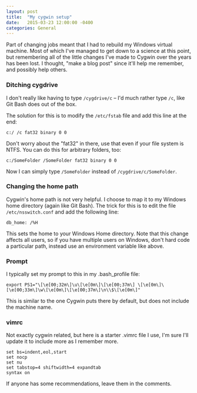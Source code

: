 ```yaml
---
layout: post
title:  "My cygwin setup"
date:   2015-03-23 12:00:00 -0400
categories: General
---
```


Part of changing jobs meant that I had to rebuild my Windows virtual machine.
Most of which I've managed to get down to a science at this point, but
remembering all of the little changes I've made to Cygwin over the years has
been lost. I thought, "make a blog post" since it'll help me remember, and
possibly help others.

### Ditching cygdrive

I don't really like having to type `/cygdrive/c` – I'd much rather type `/c`, like
Git Bash does out of the box.

The solution for this is to modify the `/etc/fstab` file and add this line at the
end:

```
c:/ /c fat32 binary 0 0
```

Don't worry about the "fat32" in there, use that even if your file system is
NTFS. You can do this for arbitrary folders, too:

```
c:/SomeFolder /SomeFolder fat32 binary 0 0
```

Now I can simply type `/SomeFolder` instead of `/cygdrive/c/SomeFolder`.

### Changing the home path
Cygwin's home path is not very helpful. I choose to map it to my Windows home
directory (again like Git Bash). The trick for this is to edit the file
`/etc/nsswitch.conf` and add the following line:

```
db_home: /%H
```

This sets the home to your Windows Home directory. Note that this change affects
all users, so if you have multiple users on Windows, don't hard code a
particular path, instead use an environment variable like above.

### Prompt

I typically set my prompt to this in my .bash_profile file:

```
export PS1="\[\e[00;32m\]\u\[\e[0m\]\[\e[00;37m\] \[\e[0m\]\[\e[00;33m\]\w\[\e[0m\]\[\e[00;37m\]\n\\$\[\e[0m\]"
```

This is similar to the one Cygwin puts there by default, but does not include
the machine name.

### vimrc

Not exactly cygwin related, but here is a starter .vimrc file I use, I'm sure
I'll update it to include more as I remember more.

```
set bs=indent,eol,start
set nocp
set nu
set tabstop=4 shiftwidth=4 expandtab
syntax on
```


If anyone has some recommendations, leave them in the comments.